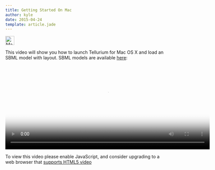 ```yaml
---
title: Getting Started On Mac
author: kyle
date: 2015-04-24
template: article.jade
---
```


<img src="/img/mac.png" alt="Mac OS X" style="width: 2em; height: auto"/>

This video will show you how to launch Tellurium for Mac OS X and load an SBML
model with layout. SBML models are available [here](https://github.com/0u812/sbnw/releases/download/1.2.4/testcases.zip):

<video id="really-cool-video" class="video-js vjs-default-skin" controls
 preload="auto" width="640" height="264" poster="really-cool-video-poster.jpg"
 data-setup='{}'>
  <source src="/articles/getting-started-mac/sbnw-plugin-intro.webm" type='video/webm'>
  <p class="vjs-no-js">
    To view this video please enable JavaScript, and consider upgrading to a web browser
    that <a href="http://videojs.com/html5-video-support/" target="_blank">supports HTML5 video</a>
  </p>
</video>

